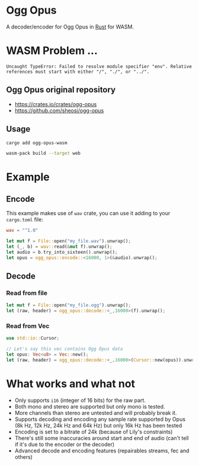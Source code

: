 # Ogg Opus

A decoder/encoder for Ogg Opus in [Rust](https://www.rust-lang.org/) for WASM.

# WASM Problem ...

```
Uncaught TypeError: Failed to resolve module specifier "env". Relative references must start with either "/", "./", or "../".
```


## Ogg Opus original repository

- https://crates.io/crates/ogg-opus
- https://github.com/sheosi/ogg-opus

## Usage

```sh
cargo add ogg-opus-wasm
```

```sh
wasm-pack build --target web
```

# Example

## Encode

This example makes use of `wav` crate, you can use it adding to your `cargo.toml` file:

```toml
wav = "^1.0"
```

```rust
let mut f = File::open("my_file.wav").unwrap();
let (_, b) = wav::read(&mut f).unwrap();
let audio = b.try_into_sixteen().unwrap();
let opus = ogg_opus::encode::<16000, 1>(&audio).unwrap();
```

## Decode

### Read from file

```rust
let mut f = File::open("my_file.ogg").unwrap();
let (raw, header) = ogg_opus::decode::<_,16000>(f).unwrap();
```

### Read from Vec
```rust
use std::io::Cursor;

// Let's say this vec contains Ogg Opus data
let opus: Vec<u8> = Vec::new();
let (raw, header) = ogg_opus::decode::<_,16000>(Cursor::new(opus)).unwrap();
```

# What works and what not

* Only supports `i16` (integer of 16 bits) for the raw part.
* Both mono and stereo are supported but only mono is tested.
* More channels than stereo are untested and will probably break it.
* Supports decoding and encoding any sample rate supported by Opus (8k Hz, 12k Hz, 24k Hz and 64k Hz) but only 16k Hz has been tested
* Encoding is set to a bitrate of 24k (because of Lily's constraints)
* There's still some inaccuracies around start and end of audio (can't tell if it's due to the encoder or the decoder)
* Advanced decode and encoding features (repairables streams, fec and others)